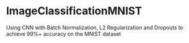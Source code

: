 # ImageClassificationMNIST
Using CNN with Batch Normalization, L2 Regularization and Dropouts to achieve 99%+ accuracy on the MNIST dataset
